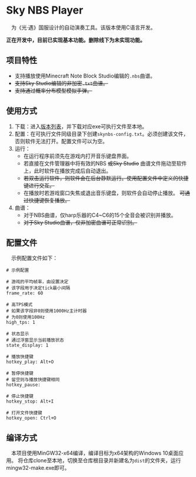 # Sky NBS Player
&emsp;为《光·遇》国服设计的自动演奏工具。该版本使用C语言开发。

**正在开发中，目前已实现基本功能。删除线下为未实现功能。**

## 项目特性
- 支持播放使用Minecraft Note Block Studio编辑的`.nbs`曲谱。
- ~~支持Sky Studio编辑的非加密`.txt`曲谱。~~
- ~~支持通过概率分布模型模拟手弹。~~

## 使用方式
1. 下载：进入[版本列表](https://github.com/HTMonkeyG/SkyNBSPlayer-C/releases)，并下载对应exe可执行文件至本地。
2. 配置：在可执行文件同级目录下创建`skynbs-config.txt`。必须创建该文件，否则软件无法打开。配置文件可以为空。
3. 运行：
   - 在运行程序前须先在游戏内打开音乐键盘界面。
   - 若直接在文件管理器中将有效的NBS ~~或Sky Studio~~ 曲谱文件拖动至软件上，此时软件在播放完成后自动退出。
   - ~~若双击运行软件，则软件会在后台静默运行。使用配置文件中定义的快捷键进行交互。~~
   - 在播放时若游戏窗口失焦或退出音乐键盘，则软件会自动停止播放。 ~~可通过快捷键恢复播放。~~
4. 曲谱：
   - 对于NBS曲谱，仅harp乐器的C4~C6的15个全音会被识别并播放。
   - ~~对于Sky Studio曲谱，仅非加密曲谱可正常识别。~~

## 配置文件
&emsp;示例配置文件如下：
```
# 示例配置

# 游戏的平均帧率，由设置决定
# 该字段用于决定tick最小间隔
frame_rate: 60

# 高TPS模式
# 如果该字段非0则使用1000Hz主计时器
# 为0则使用100Hz
high_tps: 1

# 状态显示
# 通过浮窗显示当前播放状态
state_display: 1

# 播放快捷键
hotkey_play: Alt+O

# 暂停快捷键
# 留空则与播放快捷键相同
hotkey_pause:

# 停止快捷键
hotkey_stop: Alt+I

# 打开文件快捷键
hotkey_open: Ctrl+O
```

## 编译方式
&emsp;本项目使用MinGW32-x64编译，编译目标为x64架构的Windows 10桌面应用。
将仓库clone至本地，切换至仓库根目录并新建名为`dist`的文件夹，运行mingw32-make.exe即可。
